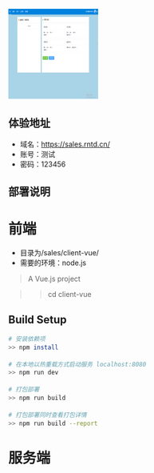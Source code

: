 <a href="https://sales.rntd.cn/"><img src="./docs/首页.png" width="180" height="180" alt="lazaytools logo"></a>

## 体验地址
- 域名：https://sales.rntd.cn/
- 账号：测试
- 密码：123456




## 部署说明
# 前端
- 目录为/sales/client-vue/
- 需要的环境：node.js

> A Vue.js project

>> cd client-vue
## Build Setup
``` bash
# 安装依赖项
>> npm install

# 在本地以热重载方式启动服务 localhost:8080
>> npm run dev

# 打包部署
>> npm run build

# 打包部署同时查看打包详情
>> npm run build --report
```


# 服务端
